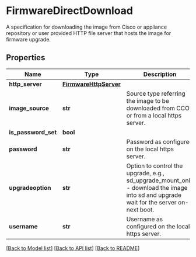 # FirmwareDirectDownload

A specification for downloading the image from Cisco or appliance repository or user provided HTTP file server that hosts the image for firmware upgrade. 
## Properties
Name | Type | Description | Notes
------------ | ------------- | ------------- | -------------
**http_server** | [**FirmwareHttpServer**](FirmwareHttpServer.md) |  | [optional] 
**image_source** | **str** | Source type referring the image to be downloaded from CCO or from a local https server.   | [optional] [default to 'cisco']
**is_password_set** | **bool** |  | [optional] 
**password** | **str** | Password as configured on the local https server.   | [optional] 
**upgradeoption** | **str** | Option to control the upgrade, e.g., sd_upgrade_mount_only - download the image into sd and upgrade wait for the server on-next boot.   | [optional] [default to 'sd_upgrade_mount_only']
**username** | **str** | Username as configured on the local https server.    | [optional] 

[[Back to Model list]](../README.md#documentation-for-models) [[Back to API list]](../README.md#documentation-for-api-endpoints) [[Back to README]](../README.md)


